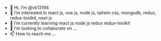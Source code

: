 - 👋 Hi, I’m @vk13194
- 👀 I’m interested in react js, vue js, node js, tailwin css, mongodb, redux, redux-toolkit, next js
- 🌱 I’m currently learning react js node js redux  redux-toolkit
- 💞️ I’m looking to collaborate on ...
- 📫 How to reach me ...

<!---
vk13194/vk13194 is a ✨ special ✨ repository because its `README.md` (this file) appears on your GitHub profile.
You can click the Preview link to take a look at your changes.
--->

